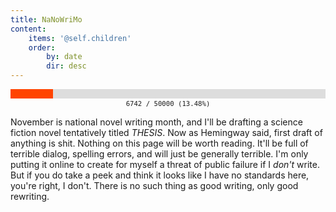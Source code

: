 ```yaml
---
title: NaNoWriMo
content:
    items: '@self.children'
    order:
        by: date
        dir: desc
---
```


<div style="margin: auto; text-align: center; width: 100%;" title="13.48%"><div style="text-align: left; margin: 2px auto; font-size: 0px; line-height: 0px; background: #DDDDDD; overflow: hidden; "><div style="font-size: 0px; line-height: 0px; height: 15px; min-width: 0%; max-width: 13.48%; width: 13.48%; background: #FF4400; "><!----></div></div><div style="font-size: 8pt; font-family: monospace; ">6742 &#47; 50000 (13.48%)</div></div>

November is national novel writing month, and I'll be drafting a science fiction novel tentatively titled *THESIS*. Now as Hemingway said, first draft of anything is shit. Nothing on this page will be worth reading. It'll be full of terrible dialog, spelling errors, and will just be generally terrible. I'm only putting it online to create for myself a threat of public failure if I *don't* write. But if you do take a peek and think it looks like I have no standards here, you're right, I don't. There is no such thing as good writing, only good rewriting.
